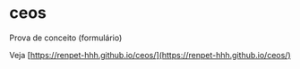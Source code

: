 # ceos
Prova de conceito (formulário)

Veja [https://renpet-hhh.github.io/ceos/](https://renpet-hhh.github.io/ceos/)
